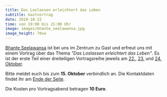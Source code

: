 ```yaml
---
title: Das Loslassen erleichtert das Leben
subtitle: Gastvortrag
date: 2018-10-22
time: von 19:00 bis 21:00 Uhr
image: images/bhante_seelawansa.jpg
image_height: 70vw
---
```

[Bhante Seelawansa](https://www.dhammazentrum.at/team/bhante-seelawansa/) ist bei uns im Zentrum zu Gast und erfreut uns mit einem Vortrag über das Thema *"Das Loslassen erleichtert das Leben"*.
Es ist der erste Teil einer dreiteiligen Vortragsreihe jeweils am [22.](#seelawansa-1), [23.](#seelawansa-2) und [24. Oktober](#seelawansa-3).

Bitte meldet euch bis zum **15. Oktober** verbindlich an. Die Kontaktdaten findet ihr am [Ende der Seite](#footer).

Die Kosten pro Vortragsabend betragen **10 Euro**.
